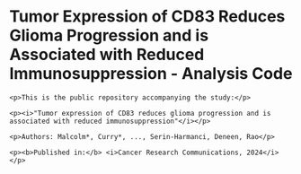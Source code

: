 <head>
    <title>CD83 Glioma Analysis Code</title>
</head>
<body>
    <h1><b>Tumor Expression of CD83 Reduces Glioma Progression and is Associated with Reduced Immunosuppression - Analysis Code</b></h1>

    <p>This is the public repository accompanying the study:</p>

    <p><i>"Tumor expression of CD83 reduces glioma progression and is associated with reduced immunosuppression"</i></p>

    <p>Authors: Malcolm*, Curry*, ..., Serin-Harmanci, Deneen, Rao</p>

    <p><b>Published in:</b> <i>Cancer Research Communications, 2024</i></p>

</body>
</html>
